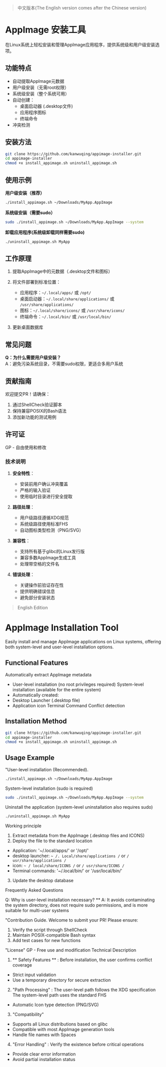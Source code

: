 > 中文版本(The English version comes after the Chinese version)

# AppImage 安装工具

在Linux系统上轻松安装和管理AppImage应用程序，提供系统级和用户级安装选项。

## 功能特点

- 自动提取AppImage元数据
- 用户级安装（无需root权限）
- 系统级安装（整个系统可用）
- 自动创建：
  - 桌面启动器 (.desktop文件)
  - 应用程序图标
  - 终端命令
- 冲突检测

## 安装方法

```bash
git clone https://github.com/kanwuqing/appimage-installer.git
cd appimage-installer
chmod +x install_appimage.sh uninstall_appimage.sh
```

## 使用示例

**用户级安装（推荐）**
```bash
./install_appimage.sh ~/Downloads/MyApp.AppImage
```

**系统级安装（需要sudo）**
```bash
sudo ./install_appimage.sh ~/Downloads/MyApp.AppImage --system
```

**卸载应用程序(系统级卸载同样需要sudo)**
```bash
./uninstall_appimage.sh MyApp
```

## 工作原理

1. 提取AppImage中的元数据（.desktop文件和图标）
2. 将文件部署到标准位置：
   - 应用程序：`~/.local/apps/` 或 `/opt/`
   - 桌面启动器：`~/.local/share/applications/` 或 `/usr/share/applications/`
   - 图标：`~/.local/share/icons/` 或 `/usr/share/icons/`
   - 终端命令：`~/.local/bin/` 或 `/usr/local/bin/`

3. 更新桌面数据库

## 常见问题

**Q：为什么需要用户级安装？**  
A：避免污染系统目录，不需要sudo权限，更适合多用户系统

## 贡献指南
欢迎提交PR！请确保：
1. 通过ShellCheck验证脚本
2. 保持兼容POSIX的Bash语法
3. 添加新功能的测试用例

## 许可证
GP - 自由使用和修改
### 技术说明

1. **安全特性**：
   - 安装前用户确认冲突覆盖
   - 严格的输入验证
   - 使用临时目录进行安全提取

2. **路径处理**：
   - 用户级路径遵循XDG规范
   - 系统级路径使用标准FHS
   - 自动图标类型检测（PNG/SVG）

3. **兼容性**：
   - 支持所有基于glibc的Linux发行版
   - 兼容多数AppImage生成工具
   - 处理带空格的文件名

4. **错误处理**：
   - 关键操作前验证存在性
   - 提供明确错误信息
   - 避免部分安装状态



> English Edition
# AppImage Installation Tool

Easily install and manage AppImage applications on Linux systems, offering both system-level and user-level installation options.

## Functional Features

Automatically extract AppImage metadata
- User-level installation (no root privileges required)
System-level installation (available for the entire system)
- Automatically created:
- Desktop Launcher (.desktop file)
- Application icon
Terminal Command
Conflict detection

## Installation Method

```bash
git clone https://github.com/kanwuqing/appimage-installer.git
cd appimage-installer
chmod +x install_appimage.sh uninstall_appimage.sh
```

## Usage Example

"User-level installation (Recommended).
```bash
./install_appimage.sh ~/Downloads/MyApp.AppImage
```

System-level installation (sudo is required)
```bash
sudo ./install_appimage.sh ~/Downloads/MyApp.AppImage --system
```

Uninstall the application (system-level uninstallation also requires sudo)
```bash
./uninstall_appimage.sh MyApp
```

Working principle

1. Extract metadata from the AppImage (.desktop files and ICONS)
2. Deploy the file to the standard location
- Application: '~/.local/apps/' or '/opt/'
- desktop launcher: ` ~ /. Local/share/applications / ` or ` / usr/share/applications / `
- icon: ` ~ / local/share/ICONS / ` or ` / usr/share/ICONS / `
- Terminal commands: '~/.local/bin/' or '/usr/local/bin/'

3. Update the desktop database

Frequently Asked Questions

Q: Why is user-level installation necessary? **
A: It avoids contaminating the system directory, does not require sudo permissions, and is more suitable for multi-user systems

"Contribution Guide.
Welcome to submit your PR! Please ensure:
1. Verify the script through ShellCheck
2. Maintain POSIX-compatible Bash syntax
3. Add test cases for new functions

"License"
GP - Free use and modification
Technical Description

1. ** Safety Features ** :
Before installation, the user confirms conflict coverage
- Strict input validation
- Use a temporary directory for secure extraction

2. "Path Processing" :
The user-level path follows the XDG specification
The system-level path uses the standard FHS
- Automatic Icon type detection (PNG/SVG)

3. "Compatibility"
- Supports all Linux distributions based on glibc
- Compatible with most AppImage generation tools
- Handle file names with Spaces

4. "Error Handling" :
Verify the existence before critical operations
- Provide clear error information
- Avoid partial installation status